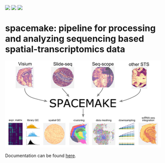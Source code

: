 <a href="https://pypi.org/project/spacemake/">
   <img src="https://img.shields.io/pypi/v/spacemake.svg" / ></a>
   
<a href="https://spacemake.readthedocs.io/">
   <img src="https://readthedocs.org/projects/spacemake/badge/?version=latest" / ></a>
   
 <a href="https://pepy.tech/project/spacemake">
   <img src="https://pepy.tech/badge/spacemake" / ></a>

# spacemake: pipeline for processing and analyzing sequencing based spatial-transcriptomics data

![graphical abstract](docs/graphical_abstract_twitter.png)

Documentation can be found [here](https://spacemake.readthedocs.io/en/latest/).
